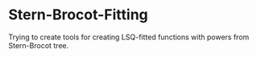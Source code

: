 # Stern-Brocot-Fitting
Trying to create tools for creating LSQ-fitted functions with powers from Stern-Brocot tree.
